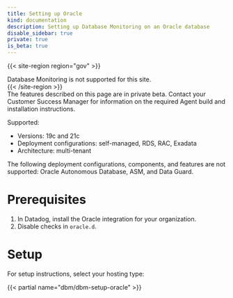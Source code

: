 ```yaml
---
title: Setting up Oracle
kind: documentation
description: Setting up Database Monitoring on an Oracle database
disable_sidebar: true
private: true
is_beta: true
---
```


{{< site-region region="gov" >}}
<div class="alert alert-warning">Database Monitoring is not supported for this site.</div>
{{< /site-region >}}

<div class="alert alert-info">
The features described on this page are in private beta. Contact your Customer Success Manager for information on the required Agent build and installation instructions.
</div>

Supported:
- Versions: 19c and 21c
- Deployment configurations: self-managed, RDS, RAC, Exadata
- Architecture: multi-tenant

The following deployment configurations, components, and features are not supported: Oracle Autonomous Database, ASM, and Data Guard.

# Prerequisites

1. In Datadog, install the Oracle integration for your organization.
2. Disable checks in `oracle.d`.

# Setup

For setup instructions, select your hosting type:

{{< partial name="dbm/dbm-setup-oracle" >}}
